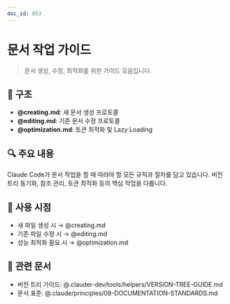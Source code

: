 ```yaml
---
doc_id: 853
---
```


# 문서 작업 가이드

> 문서 생성, 수정, 최적화를 위한 가이드 모음입니다.

## 📁 구조

- **@creating.md**: 새 문서 생성 프로토콜
- **@editing.md**: 기존 문서 수정 프로토콜
- **@optimization.md**: 토큰 최적화 및 Lazy Loading

## 🔍 주요 내용

Claude Code가 문서 작업을 할 때 따라야 할 모든 규칙과 절차를 담고 있습니다. 버전 트리 동기화, 참조 관리, 토큰 최적화 등의 핵심 작업을 다룹니다.

## 📌 사용 시점

- 새 파일 생성 시 → @creating.md
- 기존 파일 수정 시 → @editing.md
- 성능 최적화 필요 시 → @optimization.md

## 🔗 관련 문서

- 버전 트리 가이드: @.clauder-dev/tools/helpers/VERSION-TREE-GUIDE.md
- 문서 표준: @.claude/principles/08-DOCUMENTATION-STANDARDS.md
